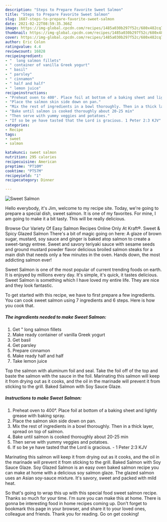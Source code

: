 ```yaml
---
description: "Steps to Prepare Favorite Sweet Salmon"
title: "Steps to Prepare Favorite Sweet Salmon"
slug: 1687-steps-to-prepare-favorite-sweet-salmon
date: 2021-02-22T08:59:35.366Z
image: https://img-global.cpcdn.com/recipes/1485a030b297f52c/680x482cq70/sweet-salmon-recipe-main-photo.jpg
thumbnail: https://img-global.cpcdn.com/recipes/1485a030b297f52c/680x482cq70/sweet-salmon-recipe-main-photo.jpg
cover: https://img-global.cpcdn.com/recipes/1485a030b297f52c/680x482cq70/sweet-salmon-recipe-main-photo.jpg
author: Eric Colon
ratingvalue: 4.4
reviewcount: 16828
recipeingredient:
- "  long salmon fillets"
- " container of vanilla Greek yogurt"
- " basil"
- " parsley"
- " cinnamon"
- " half and half"
- " lemon juice"
recipeinstructions:
- "Preheat oven to 400°. Place foil at bottom of a baking sheet and lightly grease with baking spray."
- "Place the salmon skin side down on pan."
- "Mix the rest of ingredients in a bowl thoroughly. Then in a thick layer, spread on top of salmon."
- "Bake until salmon is cooked thoroughly about 20-25 min"
- "Then serve with yummy veggies and potatoes."
- "If so be ye have tasted that the Lord is gracious. 1 Peter 2:3 KJV"
categories:
- Recipe
tags:
- sweet
- salmon

katakunci: sweet salmon 
nutrition: 295 calories
recipecuisine: American
preptime: "PT10M"
cooktime: "PT57M"
recipeyield: "1"
recipecategory: Dinner

---
```



![Sweet Salmon](https://img-global.cpcdn.com/recipes/1485a030b297f52c/680x482cq70/sweet-salmon-recipe-main-photo.jpg)

Hello everybody, it's Jim, welcome to my recipe site. Today, we're going to prepare a special dish, sweet salmon. It is one of my favorites. For mine, I am going to make it a bit tasty. This will be really delicious.

Browse Our Variety Of Easy Salmon Recipes Online Only At Kraft®. Sweet &amp; Spicy Glazed Salmon There&#39;s a bit of magic going on here: A glaze of brown sugar, mustard, soy sauce and ginger is baked atop salmon to create a sweet-tangy entree. Sweet and savory teriyaki sauce with sesame seeds and ground mustard powder flavor delicious broiled salmon steaks for a main dish that needs only a few minutes in the oven. Hands down, the most addicting salmon ever!

Sweet Salmon is one of the most popular of current trending foods on earth. It is enjoyed by millions every day. It's simple, it's quick, it tastes delicious. Sweet Salmon is something which I have loved my entire life. They are nice and they look fantastic.


To get started with this recipe, we have to first prepare a few ingredients. You can cook sweet salmon using 7 ingredients and 6 steps. Here is how you cook that.

<!--inarticleads1-->

##### The ingredients needed to make Sweet Salmon:

1. Get  &#34; long salmon fillets
1. Make ready  container of vanilla Greek yogurt
1. Get  basil
1. Get  parsley
1. Prepare  cinnamon
1. Make ready  half and half
1. Take  lemon juice


Top the salmon with aluminum foil and seal. Take the foil off of the top and baste the salmon with the sauce in the foil. Marinating this salmon will keep it from drying out as it cooks, and the oil in the marinade will prevent it from sticking to the grill. Baked Salmon with Soy Sauce Glaze. 

<!--inarticleads2-->

##### Instructions to make Sweet Salmon:

1. Preheat oven to 400°. Place foil at bottom of a baking sheet and lightly grease with baking spray.
1. Place the salmon skin side down on pan.
1. Mix the rest of ingredients in a bowl thoroughly. Then in a thick layer, spread on top of salmon.
1. Bake until salmon is cooked thoroughly about 20-25 min
1. Then serve with yummy veggies and potatoes.
1. If so be ye have tasted that the Lord is gracious. - 1 Peter 2:3 KJV


Marinating this salmon will keep it from drying out as it cooks, and the oil in the marinade will prevent it from sticking to the grill. Baked Salmon with Soy Sauce Glaze. Soy Glazed Salmon is an easy oven baked salmon recipe you can make at home with a delicious soy salmon glaze. The glazed salmon uses an Asian soy-sauce mixture. It&#39;s savory, sweet and packed with mild heat. 

So that's going to wrap this up with this special food sweet salmon recipe. Thanks so much for your time. I'm sure you can make this at home. There is gonna be interesting food in home recipes coming up. Don't forget to bookmark this page in your browser, and share it to your loved ones, colleague and friends. Thank you for reading. Go on get cooking!
